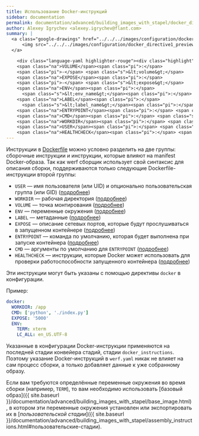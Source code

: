 ```yaml
---
title: Использование Docker-инструкций
sidebar: documentation
permalink: documentation/advanced/building_images_with_stapel/docker_directive.html
author: Alexey Igrychev <alexey.igrychev@flant.com>
summary: |
  <a class="google-drawings" href="../../../images/configuration/docker_directive1.png" data-featherlight="image">
      <img src="../../../images/configuration/docker_directive1_preview.png">
  </a>

    <div class="language-yaml highlighter-rouge"><div class="highlight"><pre class="highlight"><code><span class="na">docker</span><span class="pi">:</span>
    <span class="na">VOLUME</span><span class="pi">:</span>
    <span class="pi">-</span> <span class="s">&lt;volume&gt;</span>
    <span class="na">EXPOSE</span><span class="pi">:</span>
    <span class="pi">-</span> <span class="s">&lt;expose&gt;</span>
    <span class="na">ENV</span><span class="pi">:</span>
      <span class="s">&lt;env_name&gt;</span><span class="pi">:</span> <span class="s">&lt;env_value&gt;</span>
    <span class="na">LABEL</span><span class="pi">:</span>
      <span class="s">&lt;label_name&gt;</span><span class="pi">:</span> <span class="s">&lt;label_value&gt;</span>
    <span class="na">ENTRYPOINT</span><span class="pi">:</span> <span class="s">&lt;entrypoint&gt;</span>
    <span class="na">CMD</span><span class="pi">:</span> <span class="s">&lt;cmd&gt;</span>
    <span class="na">WORKDIR</span><span class="pi">:</span> <span class="s">&lt;workdir&gt;</span>
    <span class="na">USER</span><span class="pi">:</span> <span class="s">&lt;user&gt;</span>
    <span class="na">HEALTHCHECK</span><span class="pi">:</span> <span class="s">&lt;healthcheck&gt;</span></code></pre></div></div>
---
```


Инструкции в [Dockerfile](https://docs.docker.com/engine/reference/builder/) можно условно разделить на две группы: сборочные инструкции и инструкции, которые влияют на manifest Docker-образа. 
Так как werf сборщик использует свой синтаксис для описания сборки, поддерживаются только следующие Dockerfile-инструкции второй группы:

* `USER` — имя пользователя (или UID) и опционально пользовательская группа (или GID) ([подробнее](https://docs.docker.com/engine/reference/builder/#user))
* `WORKDIR` — рабочая директория ([подробнее](https://docs.docker.com/engine/reference/builder/#workdir))
* `VOLUME` — точка монтирования ([подробнее](https://docs.docker.com/engine/reference/builder/#volume))
* `ENV` — переменные окружения ([подробнее](https://docs.docker.com/engine/reference/builder/#env))
* `LABEL` — метаданные ([подробнее](https://docs.docker.com/engine/reference/builder/#label))
* `EXPOSE` — описание сетевых портов, которые будут прослушиваться в запущенном контейнере ([подробнее](https://docs.docker.com/engine/reference/builder/#expose))
* `ENTRYPOINT` — команда по умолчанию, которая будет выполнена при запуске контейнера ([подробнее](https://docs.docker.com/engine/reference/builder/#entrypoint))
* `CMD` — аргументы по умолчанию для `ENTRYPOINT` ([подробнее](https://docs.docker.com/engine/reference/builder/#cmd))
* `HEALTHCHECK` — инструкции, которые Docker может использовать для проверки работоспособности запущенного контейнера ([подробнее](https://docs.docker.com/engine/reference/builder/#healthcheck))

Эти инструкции могут быть указаны с помощью директивы `docker` в конфигурации.

Пример:

```yaml
docker:
  WORKDIR: /app
  CMD: ['python', './index.py']
  EXPOSE: '5000'
  ENV:
    TERM: xterm
    LC_ALL: en_US.UTF-8
```

Указанные в конфигурации Docker-инструкции применяются на последней стадии конвейера стадий, стадии `docker_instructions`. 
Поэтому указание Docker-инструкций в `werf.yaml` никак не влияет на сам процесс сборки, а только добавляет данные к уже собранному образу.

Если вам требуются определённые переменные окружения во время сборки (например, `TERM`), то вам необходимо использовать [базовый образ]({{ site.baseurl }}/documentation/advanced/building_images_with_stapel/base_image.html), в котором эти переменные окружения установлен или экспортировать их в [_пользовательской стадии_]({{ site.baseurl }}/documentation/advanced/building_images_with_stapel/assembly_instructions.html#пользовательские-стадии).

